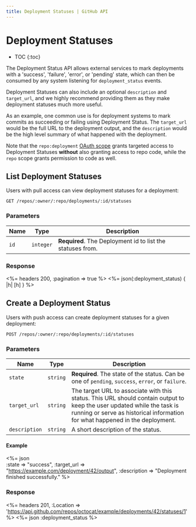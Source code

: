 ```yaml
---
title: Deployment Statuses | GitHub API
---
```


# Deployment Statuses

* TOC
{:toc}

The Deployment Status API allows external services to mark deployments with a
'success', 'failure', 'error', or 'pending' state, which can then be consumed
by any system listening for `deployment_status` events.

Deployment Statuses can also include an optional `description` and `target_url`, and
we highly recommend providing them as they make deployment statuses much more
useful.

As an example, one common use is for deployment systems to mark commits as
succeeding or failing using Deployment Status.  The `target_url` would be the
full URL to the deployment output, and the `description` would be the high
level summary of what happened with the deployment.

Note that the `repo:deployment` [OAuth scope](/v3/oauth/#scopes) grants
targeted access to Deployment Statuses **without** also granting access to repo
code, while the `repo` scope grants permission to code as well.

## List Deployment Statuses

Users with pull access can view deployment statuses for a deployment:

    GET /repos/:owner/:repo/deployments/:id/statuses

### Parameters

Name | Type | Description
-----|------|--------------
`id` |`integer`| **Required**. The Deployment id to list the statuses from.


### Response

<%= headers 200, :pagination => true %>
<%= json(:deployment_status) { |h| [h] } %>

## Create a Deployment Status

Users with push access can create deployment statuses for a given deployment:

    POST /repos/:owner/:repo/deployments/:id/statuses

### Parameters

Name | Type | Description
-----|------|--------------
`state`|`string` | **Required**. The state of the status. Can be one of `pending`, `success`, `error`, or `failure`.
`target_url`|`string` | The target URL to associate with this status.  This URL should contain output to keep the user updated while the task is running or serve as historical information for what happened in the deployment.
`description`|`string` | A short description of the status.

#### Example

<%= json \
  :state       => "success",
  :target_url  => "https://example.com/deployment/42/output",
  :description => "Deployment finished successfully."
%>

### Response

<%= headers 201,
      :Location =>
'https://api.github.com/repos/octocat/example/deployments/42/statuses/1' %>
<%= json :deployment_status %>
